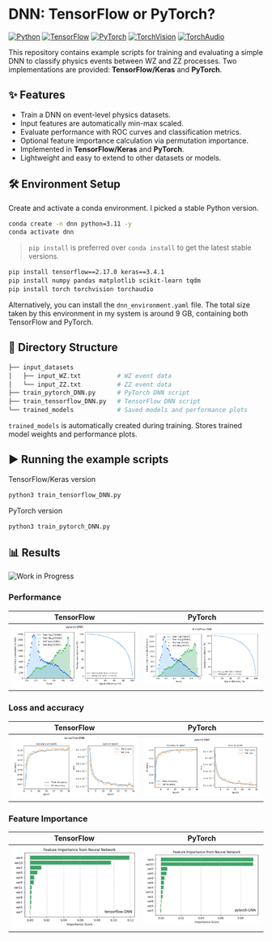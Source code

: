 
# DNN: TensorFlow or PyTorch?

[![Python](https://img.shields.io/badge/python-3.11.13-blue.svg)](https://www.python.org/) [![TensorFlow](https://img.shields.io/badge/tensorflow-2.17.0-orange.svg)](https://www.tensorflow.org/) [![PyTorch](https://img.shields.io/badge/pytorch-2.8.0-red.svg)](https://pytorch.org/) [![TorchVision](https://img.shields.io/badge/torchvision-0.23.0-lightgrey.svg)](https://pytorch.org/vision/stable/) [![TorchAudio](https://img.shields.io/badge/torchaudio-2.8.0-lightgrey.svg)](https://pytorch.org/audio/stable/) 

This repository contains example scripts for training and evaluating a simple DNN to classify physics events between WZ and ZZ processes. Two implementations are provided: **TensorFlow/Keras** and **PyTorch**.

## ✨ Features

- Train a DNN on event-level physics datasets.
- Input features are automatically min-max scaled.
- Evaluate performance with ROC curves and classification metrics.
- Optional feature importance calculation via permutation importance.
- Implemented in **TensorFlow/Keras** and **PyTorch**.
- Lightweight and easy to extend to other datasets or models.


## 🛠️ Environment Setup
Create and activate a conda environment. I picked a stable Python version.
```bash
conda create -n dnn python=3.11 -y
conda activate dnn
```
> `pip install` is preferred over `conda install` to get the latest stable versions.
```bash
pip install tensorflow==2.17.0 keras==3.4.1
pip install numpy pandas matplotlib scikit-learn tqdm
pip install torch torchvision torchaudio
```
Alternatively, you can install the `dnn_environment.yaml` file. The total size taken by this environment in my system is around 9 GB, containing both TensorFlow and PyTorch.

## 📂 Directory Structure
```bash
├── input_datasets
│   ├── input_WZ.txt          # WZ event data
│   └── input_ZZ.txt          # ZZ event data
├── train_pytorch_DNN.py      # PyTorch DNN script
├── train_tensorflow_DNN.py   # TensorFlow DNN script
└── trained_models            # Saved models and performance plots
```
`trained_models` is automatically created during training. Stores trained model weights and performance plots. 

## ▶️ Running the example scripts
TensorFlow/Keras version
```bash
python3 train_tensorflow_DNN.py
```
PyTorch version
```bash
python3 train_pytorch_DNN.py
```


## 📊 Results
![Work in Progress](https://img.shields.io/badge/WORK%20IN%20PROGRESS-red?style=for-the-badge&logo=github)

### Performance
|  TensorFlow | PyTorch |
|-------------|----------------|
![PyTorch Performance](trained_models/pytorch-DNN/performance.png) | ![TensorFlow Performance](trained_models/tensorflow-DNN/performance.png) |

### Loss and accuracy
| TensorFlow | PyTorch |
|-------------|----------------|
| ![TensorFlow Loss and Accuracy](trained_models/tensorflow-DNN/loss-and-accuracy.png) |  ![PyTorch Loss and Accuracy](trained_models/pytorch-DNN/loss-and-accuracy.png)  |

### Feature Importance
| TensorFlow | PyTorch |
|-------|------------------|
| ![TensorFlow Feature Importance](trained_models/tensorflow-DNN/feature_importance.png) |  ![PyTorch Feature Importance](trained_models/pytorch-DNN/feature_importance.png)  |

